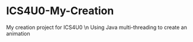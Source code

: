 # ICS4U0-My-Creation
My creation project for ICS4U0 \n
Using Java multi-threading to create an animation
